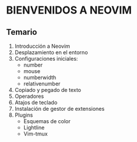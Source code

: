# BIENVENIDOS A NEOVIM

## Temario

1. Introducción a Neovim
2. Desplazamiento en el entorno
3. Configuraciones iniciales:
    - number
    - mouse 
    - numberwidth
    - relativenumber
4. Copiado y pegado de texto
5. Operadores
6. Atajos de teclado
7. Instalación de gestor de extensiones
8. Plugins
    - Esquemas de color
    - Lightline
    - Vim-tmux

